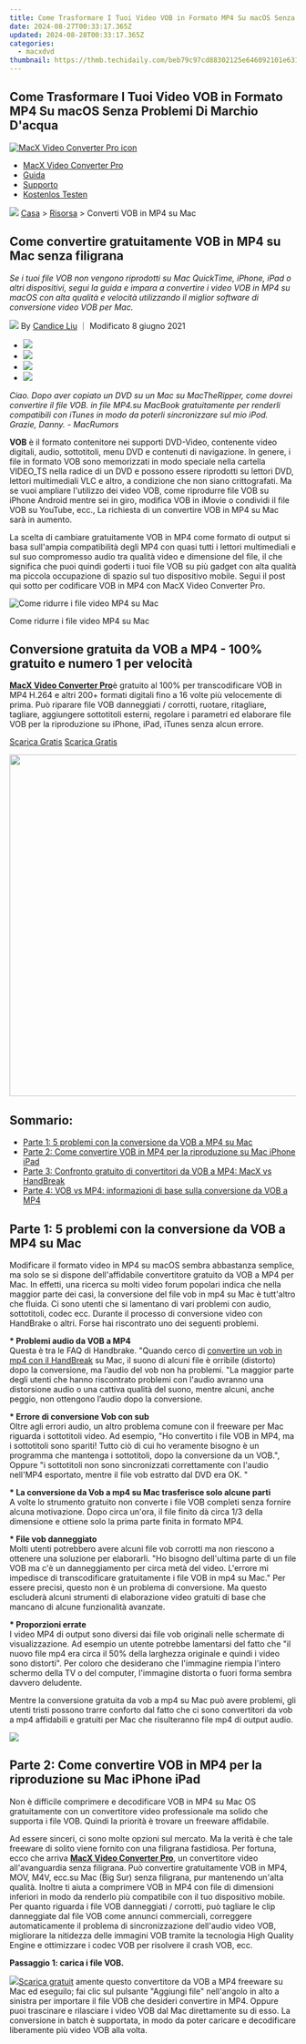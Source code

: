 ```yaml
---
title: Come Trasformare I Tuoi Video VOB in Formato MP4 Su macOS Senza Problemi Di Marchio D'acqua
date: 2024-08-27T00:33:17.365Z
updated: 2024-08-28T00:33:17.365Z
categories:
  - macxdvd
thumbnail: https://thmb.techidaily.com/beb79c97cd88302125e646092101e6316bc065b6e8c0e4d468eed617783ebeeb.jpg
---
```


## Come Trasformare I Tuoi Video VOB in Formato MP4 Su macOS Senza Problemi Di Marchio D'acqua

[![MacX Video Converter Pro icon](https://www.macxdvd.com/tutorial-it/../image-style/new-seo/icon11.png)](https://tools.techidaily.com/macxdvd/products/)

* [MacX Video Converter Pro](https://tools.techidaily.com/macxdvd/products/)
* [Guida](https://tools.techidaily.com/macxdvd/products/)
* [Supporto](https://tools.techidaily.com/macxdvd/products/)
* [Kostenlos Testen](https://tools.techidaily.com/macxdvd/products/)



![](https://www.macxdvd.com/tutorial-it/../image-style/new-seo/icon7.png) [Casa](https://tools.techidaily.com/macxdvd/products/) \> [Risorsa](https://tools.techidaily.com/macxdvd/products/) \> Converti VOB in MP4 su Mac

## Come convertire gratuitamente VOB in MP4 su Mac senza filigrana



_Se i tuoi file VOB non vengono riprodotti su Mac QuickTime, iPhone, iPad o altri dispositivi, segui la guida e impara a convertire i video VOB in MP4 su macOS con alta qualità e velocità utilizzando il miglior software di conversione video VOB per Mac._

![](https://www.macxdvd.com/tutorial-it/../image-style/new-seo/icon6.png) By [Candice Liu](https://www.linkedin.com/in/candice-liu-444483a3/) ｜ Modificato 8 giugno 2021 

* [![](https://www.macxdvd.com/tutorial-it/../image-style/new-seo/share-fa.jpg)](https://www.facebook.com/sharer/sharer.php?u=https://www.macxdvd.com/tutorial-it/converti-vob-in-mp4-su-mac.htm)
* [![](https://www.macxdvd.com/tutorial-it/../image-style/new-seo/share-tw.jpg)](https://twitter.com/intent/tweet?urlhttps://www.macxdvd.com/tutorial-it/converti-vob-in-mp4-su-mac.htm)
* [![](https://www.macxdvd.com/tutorial-it/../image-style/new-seo/share-email.jpg)](https://www.macxdvd.com/tutorial-it/mailto:info@example.com?&subject=&bodyhttps://www.macxdvd.com/tutorial-it/converti-vob-in-mp4-su-mac.htm)
* [![](https://www.macxdvd.com/tutorial-it/../image-style/new-seo/share-in.jpg)](https://www.linkedin.com/shareArticle?mini=true&urlhttps://www.macxdvd.com/tutorial-it/converti-vob-in-mp4-su-mac.htm&title=&summaryhttps://www.macxdvd.com/tutorial-it/converti-vob-in-mp4-su-mac.htm&source=)

_Ciao. Dopo aver copiato un DVD su un Mac su MacTheRipper, come dovrei convertire il file VOB. in file MP4.su MacBook gratuitamente per renderli compatibili con iTunes in modo da poterli sincronizzare sul mio iPod. Grazie, Danny. - MacRumors_

**VOB** è il formato contenitore nei supporti DVD-Video, contenente video digitali, audio, sottotitoli, menu DVD e contenuti di navigazione. In genere, i file in formato VOB sono memorizzati in modo speciale nella cartella VIDEO\_TS nella radice di un DVD e possono essere riprodotti su lettori DVD, lettori multimediali VLC e altro, a condizione che non siano crittografati. Ma se vuoi ampliare l'utilizzo dei video VOB, come riprodurre file VOB su iPhone Android mentre sei in giro, modifica VOB in iMovie o condividi il file VOB su YouTube, ecc., La richiesta di un convertire VOB in MP4 su Mac sarà in aumento.

La scelta di cambiare gratuitamente VOB in MP4 come formato di output si basa sull'ampia compatibilità degli MP4 con quasi tutti i lettori multimediali e sul suo compromesso audio tra qualità video e dimensione del file, il che significa che puoi quindi goderti i tuoi file VOB su più gadget con alta qualità ma piccola occupazione di spazio sul tuo dispositivo mobile. Segui il post qui sotto per codificare VOB in MP4 con MacX Video Converter Pro.

![Come ridurre i file video MP4 su Mac](https://www.macxdvd.com/tutorial-it/../mac-dvd-video-converter-how-to/article-image/vob-mp4.png) 

Come ridurre i file video MP4 su Mac

## Conversione gratuita da VOB a MP4 - 100% gratuito e numero 1 per velocità

[**MacX Video Converter Pro**](https://tools.techidaily.com/macxdvd/products/)è gratuito al 100% per transcodificare VOB in MP4 H.264 e altri 200+ formati digitali fino a 16 volte più velocemente di prima. Può riparare file VOB danneggiati / corrotti, ruotare, ritagliare, tagliare, aggiungere sottotitoli esterni, regolare i parametri ed elaborare file VOB per la riproduzione su iPhone, iPad, iTunes senza alcun errore.

[Scarica Gratis](https://tools.techidaily.com/macxdvd/products/) [Scarica Gratis](https://tools.techidaily.com/macxdvd/products/) 

<!-- affiliate ads begin -->
<a href="https://appsumo.8odi.net/c/5597632/2075461/7443" target="_top" id="2075461"><img src="//a.impactradius-go.com/display-ad/7443-2075461" border="0" alt="" width="1200" height="600"/></a><img height="0" width="0" src="https://appsumo.8odi.net/i/5597632/2075461/7443" style="position:absolute;visibility:hidden;" border="0" />
<!-- affiliate ads end -->
## Sommario:

* [Parte 1: 5 problemi con la conversione da VOB a MP4 su Mac](https://tools.techidaily.com/macxdvd/products/)
* [Parte 2: Come convertire VOB in MP4 per la riproduzione su Mac iPhone iPad](https://tools.techidaily.com/macxdvd/products/)
* [Parte 3: Confronto gratuito di convertitori da VOB a MP4: MacX vs HandBreak](https://tools.techidaily.com/macxdvd/products/)
* [Parte 4: VOB vs MP4: informazioni di base sulla conversione da VOB a MP4](https://tools.techidaily.com/macxdvd/products/)

## Parte 1: 5 problemi con la conversione da VOB a MP4 su Mac

Modificare il formato video in MP4 su macOS sembra abbastanza semplice, ma solo se si dispone dell'affidabile convertitore gratuito da VOB a MP4 per Mac. In effetti, una ricerca su molti video forum popolari indica che nella maggior parte dei casi, la conversione del file vob in mp4 su Mac è tutt'altro che fluida. Ci sono utenti che si lamentano di vari problemi con audio, sottotitoli, codec ecc. Durante il processo di conversione video con HandBrake o altri. Forse hai riscontrato uno dei seguenti problemi.

**\* Problemi audio da VOB a MP4**  
 Questa è tra le FAQ di Handbrake. "Quando cerco di [convertire un vob in mp4 con il HandBreak](https://tools.techidaily.com/macxdvd/products/) su Mac, il suono di alcuni file è orribile (distorto) dopo la conversione, ma l’audio del vob non ha problemi. "La maggior parte degli utenti che hanno riscontrato problemi con l'audio avranno una distorsione audio o una cattiva qualità del suono, mentre alcuni, anche peggio, non ottengono l’audio dopo la conversione.

**\* Errore di conversione Vob con sub**  
 Oltre agli errori audio, un altro problema comune con il freeware per Mac riguarda i sottotitoli video. Ad esempio, "Ho convertito i file VOB in MP4, ma i sottotitoli sono spariti! Tutto ciò di cui ho veramente bisogno è un programma che mantenga i sottotitoli, dopo la conversione da un VOB.", Oppure "i sottotitoli non sono sincronizzati correttamente con l'audio nell'MP4 esportato, mentre il file vob estratto dal DVD era OK. "

**\* La conversione da Vob a mp4 su Mac trasferisce solo alcune parti**  
 A volte lo strumento gratuito non converte i file VOB completi senza fornire alcuna motivazione. Dopo circa un'ora, il file finito dà circa 1/3 della dimensione e ottiene solo la prima parte finita in formato MP4.

**\* File vob danneggiato**  
 Molti utenti potrebbero avere alcuni file vob corrotti ma non riescono a ottenere una soluzione per elaborarli. "Ho bisogno dell'ultima parte di un file VOB ma c'è un danneggiamento per circa metà del video. L'errore mi impedisce di transcodificare gratuitamente i file VOB in mp4 su Mac." Per essere precisi, questo non è un problema di conversione. Ma questo escluderà alcuni strumenti di elaborazione video gratuiti di base che mancano di alcune funzionalità avanzate.

**\* Proporzioni errate**  
 I video MP4 di output sono diversi dai file vob originali nelle schermate di visualizzazione. Ad esempio un utente potrebbe lamentarsi del fatto che "il nuovo file mp4 era circa il 50% della larghezza originale e quindi i video sono distorti". Per coloro che desiderano che l'immagine riempia l'intero schermo della TV o del computer, l'immagine distorta o fuori forma sembra davvero deludente.

 Mentre la conversione gratuita da vob a mp4 su Mac può avere problemi, gli utenti tristi possono trarre conforto dal fatto che ci sono convertitori da vob a mp4 affidabili e gratuiti per Mac che risulteranno file mp4 di output audio.

<!-- affiliate ads begin -->
<a href="https://shop.mondly.com/affiliate.php?ACCOUNT=ATISTUDI&AFFILIATE=108875&PATH=https%3A%2F%2Fwww.mondly.com%3FAFFILIATE%3D108875%26RESOURCE%3D%2BBusiness%2B970x90%2B"><img src="https://secure.avangate.com/images/merchant/69c418c33ec2e1a4267fa9bb77fa1428/business-970x90.gif" border="0"></a>
<!-- affiliate ads end -->
## Parte 2: Come convertire VOB in MP4 per la riproduzione su Mac iPhone iPad

Non è difficile comprimere e decodificare VOB in MP4 su Mac OS gratuitamente con un convertitore video professionale ma solido che supporta i file VOB. Quindi la priorità è trovare un freeware affidabile.

 Ad essere sinceri, ci sono molte opzioni sul mercato. Ma la verità è che tale freeware di solito viene fornito con una filigrana fastidiosa. Per fortuna, ecco che arriva [**MacX Video Converter Pro**](https://tools.techidaily.com/macxdvd/products/), un convertitore video all'avanguardia senza filigrana. Può convertire gratuitamente VOB in MP4, MOV, M4V, ecc.su Mac (Big Sur) senza filigrana, pur mantenendo un'alta qualità. Inoltre ti aiuta a comprimere VOB in MP4 con file di dimensioni inferiori in modo da renderlo più compatibile con il tuo dispositivo mobile. Per quanto riguarda i file VOB danneggiati / corrotti, può tagliare le clip danneggiate dal file VOB come annunci commerciali, correggere automaticamente il problema di sincronizzazione dell'audio video VOB, migliorare la nitidezza delle immagini VOB tramite la tecnologia High Quality Engine e ottimizzare i codec VOB per risolvere il crash VOB, ecc.

**Passaggio 1: carica i file VOB.** 

![](https://www.macxdvd.com/tutorial-it/../mobile/article-image/down-icon.png)[Scarica gratuit](https://tools.techidaily.com/macxdvd/products/) amente questo convertitore da VOB a MP4 freeware su Mac ed eseguilo; fai clic sul pulsante "Aggiungi file" nell'angolo in alto a sinistra per importare il file VOB che desideri convertire in MP4\. Oppure puoi trascinare e rilasciare i video VOB dal Mac direttamente su di esso. La conversione in batch è supportata, in modo da poter caricare e decodificare liberamente più video VOB alla volta.

<!-- affiliate ads begin -->
<span id="1793213">
					<video width="1080" height="1620" style="cursor:pointer"
           poster="//a.impactradius-go.com/display-clicktoplayimage/1793213.jpeg"
           onclick="if(!this.playClicked){this.play();this.setAttribute('controls',true);this.playClicked=true;}">
	   <source src="//a.impactradius-go.com/display-ad/19135-1793213">
	   <img src="//a.impactradius-go.com/display-clicktoplayimage/1793213.jpeg" style="border: none; height: 100%; width: 100%; object-fit: contain">
	</video>
	<div style="width:1080px;text-align:center"><a href="javascript:window.open(decodeURIComponent('https%3A%2F%2Ftinyland.pxf.io%2Fc%2F5597632%2F1793213%2F19135'), '_blank');void(0);">Click here</a></div>
</span>
<img height="0" width="0" src="https://imp.pxf.io/i/5597632/1793213/19135" style="position:absolute;visibility:hidden;" border="0" />
<!-- affiliate ads end -->
![Come ridurre i file video MP4 su Mac](https://www.macxdvd.com/tutorial-it/../mac-dvd-video-converter-how-to/article-image/wz-vcp-interface.jpg) 

Come ridurre i file video MP4 su Mac

**Passaggio 2: scegli le impostazioni di codifica MP4.** 

 Nella parte inferiore della finestra, scegli MP4 come formato video di output. Oltre a vob in mp4, puoi convertire liberamente qualsiasi altro video in diversi formati.

Suggerimenti: le straordinarie funzionalità di modifica sotto le informazioni sul video lasciano a te la possibilità di comprimere e ridurre le dimensioni del file vob. Poiché il video vob ottenuto da un dvd può essere di dimensioni molto grandi, puoi comprimere i video vob dopo la conversione mp4: ritaglia il video per ottenere i video clip desiderati o ritaglia il video per rimuovere le parti indesiderate per ottenere il tuo segmento preferito, ecc. le impostazioni dei parametri incorporate ti consentono di regolare il tuo codec video VOB / MP4, bit rate, frame rate, ecc e comprimere video in larga misura. 

![miglior convertitore da MKV a MP4 per Mac](https://www.macxdvd.com/tutorial-it/../mac-dvd-video-converter-how-to/article-image/vcp-convert-4-steps.png) 

miglior convertitore da MKV a MP4 per Mac

**Passaggio 3: selezionare la cartella di output** 

 Fare clic sul pulsante Cartella per scegliere il percorso in cui si desidera salvare i file mp4 esportati.

**Passaggio 4: avvia la conversione di VOB in MP4 su Mac**

 Al termine dei passaggi precedenti, fare clic sul pulsante "ESEGUI" per avviare la codifica del video da VOB a MP4 su computer Mac senza filigrana.

##  Parte 3: Confronto gratuito di convertitori da VOB a MP4: MacX vs HandBreak

Resta inteso che quando si pone la domanda "come convertire gratuitamente i video .vob in mp4 su Mac", la maggior parte degli utenti penserà a Handbrake. Perché HandBreak non è stato selezionato in questa guida? Oltre al fatto ben noto che Handbrake è molto limitato nei formati di output, ad esempio, puoi convertire solo VOB, MKV, AVI, MOV in MP4 o MKV, questa conclusione si basa in realtà su una serie di test contro le prestazioni di entrambi i video transcoder freeware. In confronto, MacX Video Converter Pro mostra tempi più veloci di Handbrake, mentre la qualità dell'output è quasi la stessa (è molto molto difficile notare le differenze e la qualità dipende dal sentimento personale). Controlla i risultati del test di seguito (nota anche che i risultati del test coinvolgono pesantemente la configurazione del computer, una configurazione più alta vedrà risultati migliori):

**Video sorgente:** un file VOB 720P di 5min 2s, 76.3MB, abbiamo convertito il file vob in MP4 h.264

****HandBreak:**

*** Tempo di conversione: 3min 31s**
*** metodo di codifica: codifica a 2 passaggi, primo passaggio Turbo**
*** Velocità: circa 35 fps**

****MacX Video Converter Pro:**

*** Tempo di conversione: 49s**
*** metodo di codifica: accelerazione hardware GPU, utility CPU multi-core, tecnologia hyper-threading**
*** Velocità: circa 180 fps**

****## Parte 4: VOB vs MP4: informazioni di base sulla conversione da VOB a MP4**

**Se hai iniziato a convertire gratuitamente i file vob in mp4 su Mac, forse non hai bisogno di questa parte di guida. Di seguito è riportato un breve confronto sulle differenze tra vob e mp4\. E con questa parte, vorremmo mostrarti perché devi convertire vob in mp4 su macOS.**

**[VOB](https://en.wikipedia.org/wiki/VOB): VOB è un formato contenitore in un supporto DVD-Video che contiene audio, video, sottotitoli, menu dvd e altri contenuti. VOB può essere riprodotto da un lettore DVD e alcuni lettori video come Windows Media Player e VLC Media Player. Tuttavia, vob non è supportato da tutti i dispositivi mobili, editor come Windows Movie Maker, Final Cut Pro, iMovie, ecc., Siti di condivisione video. La parte buona è che VOB mantiene una compressione molto bassa.**

**[MP4](https://en.wikipedia.org/wiki/MPEG-4%5FPart%5F14): l’MP4 è un formato contenitore multimediale digitale più comunemente utilizzato per memorizzare video, audio e sottotitoli. MP4 è il formato più ampio supportato compatibile con quasi tutti i cellulari, lettori, siti Web, editor, ecc. Inoltre, mp4 è un formato che bilancia bene la qualità e la dimensione del file. Se converti un VOB in MP4 per schermi piccoli, difficilmente puoi notare differenze di qualità.**

**_Hai ancora qualche problema su come convertire VOB in MP4 su Mac,_ [_inviaci un'e-mail >>_](https://tools.techidaily.com/macxdvd/products/)**



Articoli Relativi:

![](https://www.macxdvd.com/tutorial-it/../image-style/new-seo/pic7.jpg)

[Scarica VOB Converter per Mac per transcodificare VOB in MP4, AVI, MOV, ecc](https://tools.techidaily.com/macxdvd/products/) 

![](https://www.macxdvd.com/tutorial-it/../image-style/new-seo/pic6.jpg)

<!-- affiliate ads begin -->
<a href="https://secure.2checkout.com/order/checkout.php?PRODS=38729081&QTY=1&AFFILIATE=108875&CART=1"><img src="https://website-prod.cache.wpscdn.com/img/wps-spreadsheet-free-excel-editor-online-offline-1x.93e269d.png" border="0">
WPS Office Premium ( File Recovery, Photo Scanning, Convert PDF)--Yearly</a>
<!-- affiliate ads end -->
[\[Tutorial\] Come importare file VOB su iTunes per la riproduzione su iPhone iPad](https://tools.techidaily.com/macxdvd/products/) 

![](https://www.macxdvd.com/tutorial-it/../image-style/new-seo/pic5.jpg)

[\[Tutorial\] Come convertire VOB in formato MKV veloce con alta qualità Riservato](https://tools.techidaily.com/macxdvd/products/) 

![](https://www.macxdvd.com/tutorial-it/../image-style/new-seo/pic4.jpg)

<!-- affiliate ads begin -->
<a href="https://imp.i110150.net/c/5597632/924299/11305" target="_top" id="924299"><img src="//a.impactradius-go.com/display-ad/11305-924299" border="0" alt="" width="520" height="100"/></a>
<!-- affiliate ads end -->
[\[Guida\] Come convertire un'immagine ISO in formato MP4 ad alta velocità](https://tools.techidaily.com/macxdvd/products/) 

![](https://www.macxdvd.com/tutorial-it/../image-style/new-seo/pic3.jpg)

[\[Guida\] Come convertire rapidamente i video 4K/HD della videocamera in MP4](https://tools.techidaily.com/macxdvd/products/) 

![](https://www.macxdvd.com/tutorial-it/../image-style/new-seo/pic2.jpg)

<!-- affiliate ads begin -->
<a href="https://secure.2checkout.com/order/checkout.php?PRODS=4620778&QTY=1&AFFILIATE=108875&CART=1"><img src="https://secure.avangate.com/images/merchant/07dd4d5a72f5740ef0f035f201951476/300__250banner.jpg" border="0"></a>
<!-- affiliate ads end -->
 I 4 migliori software di conversione video facili e di alta qualità per Mac



![Digiarty Software](https://www.macxdvd.com/tutorial-it/../icon/logo.png) 

MacXDVD Software è un fornitore leader per il multimedia, fornendo soluzioni per multimedia innovative e facili da usare per gli utenti di tutto il mondo.

<!-- affiliate ads begin -->
<a href="https://secure.2checkout.com/order/checkout.php?PRODS=4537546&QTY=1&AFFILIATE=108875&CART=1"><img src="https://secure.avangate.com/images/merchant/4b0a0290ad7df100b77e86839989a75e/products/7_copy_2_2_hdpro.png" border="0">HD Video Converter Factory Pro</a>
<!-- affiliate ads end -->
### Prodotto

* [MacX DVD Ripper Pro](https://tools.techidaily.com/macxdvd/products/)
* [MacX Video Converter Pro](https://tools.techidaily.com/macxdvd/products/)
* [MacX MediaTrans](https://tools.techidaily.com/macxdvd/products/)

### Support

* [FAQ >>](https://tools.techidaily.com/macxdvd/products/)
* [Guida >>](https://tools.techidaily.com/macxdvd/products/)
* [Risorse >>](https://tools.techidaily.com/macxdvd/products/)

<!-- affiliate ads begin -->
<a href="https://estore.winxdvd.com/order/checkout.php?PRODS=4612444&QTY=1&AFFILIATE=108875&CART=1"><img src="https://www.winxdvd.com/affiliate/new-banner/pt-728x90.jpg" border="0"></a>
<!-- affiliate ads end -->
### Azienda

* [Riguardo >>](https://tools.techidaily.com/macxdvd/products/)
* [Contattaci >>](https://tools.techidaily.com/macxdvd/products/)



[Home](https://tools.techidaily.com/macxdvd/products/) | [Riguardo](https://tools.techidaily.com/macxdvd/products/) | [Politica sulla riservatezza](https://tools.techidaily.com/macxdvd/products/) | [Termini & condizioni](https://tools.techidaily.com/macxdvd/products/) | [Contratto di licenza](https://tools.techidaily.com/macxdvd/products/) | [Risorse](https://tools.techidaily.com/macxdvd/products/) | [Notizia](https://tools.techidaily.com/macxdvd/products/) | [Contattaci](https://tools.techidaily.com/macxdvd/products/)

Copyright © 2024 Digiarty Software, Inc (MacXDVD). All rights reserved

Apple, il logo Apple, Mac, iPhone, iPad, iPod e iTunes sono marchi di Apple Inc, registrati negli Stati Uniti e in altri paesi.   
Il software di Digiarty non è sviluppato da o affiliato ad Apple Inc.

<ins class="adsbygoogle"
     style="display:block"
     data-ad-format="autorelaxed"
     data-ad-client="ca-pub-7571918770474297"
     data-ad-slot="1223367746"></ins>



<ins class="adsbygoogle"
     style="display:block"
     data-ad-client="ca-pub-7571918770474297"
     data-ad-slot="8358498916"
     data-ad-format="auto"
     data-full-width-responsive="true"></ins>



